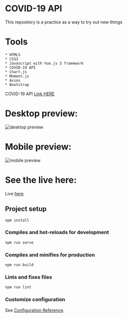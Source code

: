 # COVID-19 API
This repository is a practice as a way to try out new things

# Tools 
```
* HTML5
* CSS3
* Javascript with Vue.js 3 framework
* COVID-19 API
* Chart.js
* Moment.js
* Axios
* Bootstrap
```
COVID-19 API <a href="https://covid19api.com/">Link HERE</a>

# Desktop preview:

<img src="https://i.imgur.com/O0zkXco.png" alt="desktop preview">

# Mobile preview:
<img src="https://i.imgur.com/oDJUJjT.png" alt="mobile preview">

# See the live here:
Live <a href="https://my-covid-api.netlify.app/">here</a>


## Project setup
```
npm install
```

### Compiles and hot-reloads for development
```
npm run serve
```

### Compiles and minifies for production
```
npm run build
```

### Lints and fixes files
```
npm run lint
```

### Customize configuration
See [Configuration Reference](https://cli.vuejs.org/config/).
